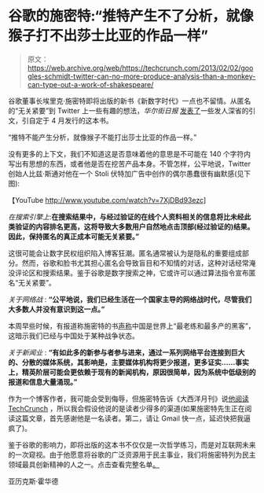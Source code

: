 # 谷歌的施密特:“推特产生不了分析，就像猴子打不出莎士比亚的作品一样”

> 原文：<https://web.archive.org/web/https://techcrunch.com/2013/02/02/googles-schmidt-twitter-can-no-more-produce-analysis-than-a-monkey-can-type-out-a-work-of-shakespeare/>

谷歌董事长埃里克·施密特即将出版的新书《新数字时代》一点也不留情。从匿名的“无关紧要”到 Twitter 上一些有趣的想法，*华尔街日报* [发表了](https://web.archive.org/web/20221006042708/http://blogs.wsj.com/corporate-intelligence/2013/02/01/the-future-according-to-eric-7-points/)一些发人深省的引文，引自定于 4 月发行的这本书。

“推特不能产生分析，就像猴子不能打出莎士比亚的作品一样。”

没有更多的上下文，我们不知道这是否意味着他的意思是不可能在 140 个字符内写出有思想的东西，或者他是否在挖苦产品本身。不管怎样，公平地说，Twitter 创始人比兹·斯通对他在一个 Stoli 伏特加广告中创作的偶尔愚蠢很有幽默感(见下图):

【YouTube http://www.youtube.com/watch?v=7XjDBd93ezc]

*在搜索引擎上*:**在搜索结果中，与经过验证的在线个人资料相关的信息将比未经此类验证的内容排名更高，这将导致大多数用户自然地点击顶部(经过验证的)结果。因此，保持匿名的真正成本可能无关紧要。”**

这很可能会让数字民权组织陷入博客狂潮。匿名通常被认为是隐私的重要组成部分。然而，谷歌和脸书尤其担心匿名会导致盲目和不知情的对话，这种对话经常淹没评论区和搜索结果。鉴于谷歌是数字搜索之神，它或许可以通过算法指令宣布匿名“无关紧要”。

*关于网络战* : **“公平地说，我们已经生活在一个国家主导的网络战时代，尽管我们大多数人并没有意识到这一点。”**

本周早些时候，有报道称施密特的书[声称](https://web.archive.org/web/20221006042708/http://www.guardian.co.uk/technology/2013/feb/01/google-eric-schmidt-china-hacker-book)中国是世界上“最老练和最多产的黑客”，这暗示我们已经与中国处于某种战争状态。

*关于新闻业* : **“有如此多的新参与者参与进来，通过一系列网络平台连接到巨大的、分散的媒体系统，其影响是，主要媒体机构将更少报道，更多证实……事实上，精英阶层可能会更依赖于现有的新闻机构，原因很简单，因为系统中低级别的报道和信息大量涌现。”**

作为一个博客作者，我可能会受到侮辱，但施密特告诉《大西洋月刊》说[他阅读 TechCrunch](https://web.archive.org/web/20221006042708/http://www.theatlanticwire.com/technology/2011/03/eric-schmidt-what-i-read/35648/) ，所以我会假设他说的是读者少得多的渠道(如果施密特先生正在阅读这篇文章，首先感谢他是一名读者。第二，请让 Gmail 快一点，延迟快把我逼疯了)。

鉴于谷歌的影响力，即将出版的这本书不仅仅是一次哲学练习，而是对互联网未来的一次窥视。由于他愿意将谷歌的广泛资源用于民主事业，我们将施密特列为民主领域最具创新精神的人之一。点击查看完整名单[。](https://web.archive.org/web/20221006042708/http://blogs.wsj.com/corporate-intelligence/2013/02/01/the-future-according-to-eric-7-points/)

亚历克斯·霍华德